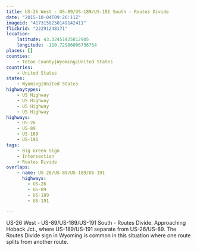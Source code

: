 ```yaml
---
title: US-26 West - US-89/US-189/US-191 South - Routes Divide
date: "2015-10-04T09:26:11Z"
imageid: "4173158250149142411"
flickrid: "22291248171"
location:
    latitude: 43.32451425812905
    longitude: -110.72986006736754
places: []
counties:
    - Teton County|Wyoming|United States
countries:
    - United States
states:
    - Wyoming|United States
highwaytypes:
    - US Highway
    - US Highway
    - US Highway
    - US Highway
highways:
    - US-26
    - US-89
    - US-189
    - US-191
tags:
    - Big Green Sign
    - Intersection
    - Routes Divide
overlaps:
    - name: US-26/US-89/US-189/US-191
      highways:
        - US-26
        - US-89
        - US-189
        - US-191

---
```

US-26 West - US-89/US-189/US-191 South - Routes Divide.  Approaching Hoback Jct., where US-189/US-191 separate from US-26/US-89.  The Routes Divide sign in Wyoming is common in this situation where one route splits from another route.
